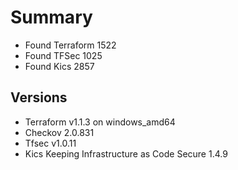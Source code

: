 # Summary

- Found Terraform 1522
- Found TFSec 1025
- Found Kics 2857

## Versions

- Terraform v1.1.3 on windows_amd64
- Checkov 2.0.831
- Tfsec v1.0.11
- Kics Keeping Infrastructure as Code Secure 1.4.9
